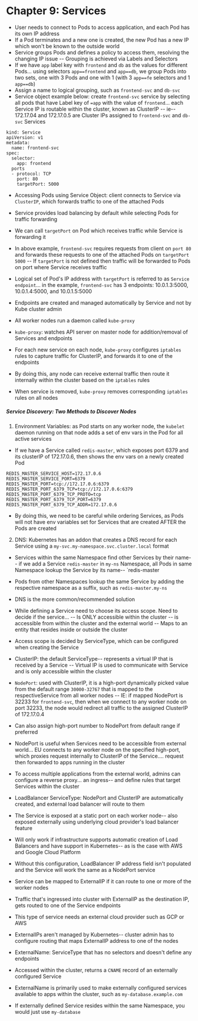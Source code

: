 # Chapter 9: Services
- User needs to connect to Pods to access application, and each Pod has its own IP address
- If a Pod terminates and a new one is created, the new Pod has a new IP which won't be known to the outside world
- Service groups Pods and defines a policy to access them, resolving the changing IP issue
-- Grouping is achieved via Labels and Selectors
- If we have `app` label key with `frontend` and `db` as the values for different Pods... using selectors `app==frontend` and `app==db`, we group Pods into two sets, one with 3 Pods and one with 1 (with 3 `app==fe` selectors and 1 `app==db`)
- Assign a name to logical grouping, such as `frontend-svc` and `db-svc`
- Service object example below: create `frontend-svc` service by selecting all pods that have Label key of `=app` with the value of `frontend`... each Service IP is routable within the cluster, known as ClusterIP
-- ie-- 172.17.04 and 172.17.0.5 are Cluster IPs assigned to `frontend-svc` and `db-svc` Services
```
kind: Service
apiVersion: v1
metadata:
  name: frontend-svc
spec:
  selector:
    app: frontend
  ports
  - protocol: TCP
    port: 80
    targetPort: 5000
```

- Accessing Pods using Service Object: client connects to Service via `ClusterIP`, which forwards traffic to one of the attached Pods
- Service provides load balancing by default while selecting Pods for traffic forwarding
- We can call `targetPort` on Pod which receives traffic while Service is forwarding it
- In above example, `frontend-svc` requires requests from client on `port 80` and forwards these requests to one of the attached Pods on `targetPort 5000`
-- If `targetPort` is not defined then traffic will be forwarded to Pods on port where Service receives traffic
- Logical set of Pod's IP address with `targetPort` is referred to as `Service endpoint`... in the example, `frontend-svc` has 3 endpoints: 10.0.1.3:5000, 10.0.1.4:5000, and 10.0.1.5:5000
- Endpoints are created and managed automatically by Service and not by Kube cluster admin

- All worker nodes run a daemon called `kube-proxy`
- `kube-proxy`: watches API server on master node for addition/removal of Services and endpoints
- For each new service on each node, `kube-proxy` configures `iptables` rules to capture traffic for ClusterIP, and forwards it to one of the endpoints
- By doing this, any node can receive external traffic then route it internally within the cluster based on the `iptables` rules
- When service is removed, `kube-proxy` removes corresponding `iptables` rules on all nodes

##### Service Discovery: Two Methods to Discover Nodes
1. Environment Variables: as Pod starts on any worker node, the `kubelet` daemon running on that node adds a set of env vars in the Pod for all active services
- If we have a Service called `redis-master`, which exposes port 6379 and its clusterIP of 172.17.0.6, then shows the env vars on a newly created Pod
```
REDIS_MASTER_SERVICE_HOST=172.17.0.6
REDIS_MASTER_SERVICE_PORT=6379
REDIS_MASTER_PORT=tcp://172.17.0.6:6379
REDIS_MASTER_PORT_6379_TCP=tcp://172.17.0.6:6379
REDIS_MASTER_PORT_6379_TCP_PROTO=tcp
REDIS_MASTER_PORT_6379_TCP_PORT=6379
REDIS_MASTER_PORT_6379_TCP_ADDR=172.17.0.6
```
- By doing this, we need to be careful while ordering Services, as Pods will not have env variables set for Services that are created AFTER the Pods are created
2. DNS: Kubernetes has an addon that creates a DNS record for each Service using a `my-svc.my-namespace.svc.cluster.local` format
- Services within the same Namespace find other Services by their name-- if we add a Service `redis-master` in `my-ns` Namespace, all Pods in same Namespace lookup the Service by its name-- `redis-master
- Pods from other Namespaces lookup the same Service by adding the respective namespace as a suffix, such as `redis-master.my-ns`
- DNS is the more common/recommended solution

- While defining a Service need to choose its access scope.  Need to decide if the service...
-- Is ONLY accessible within the cluster
-- is accessible from within the cluster and the external world
-- Maps to an entity that resides inside or outside the cluster
- Access scope is decided by ServiceType, which can be configured when creating the Service

- ClusterIP: the default ServiceType-- represents a virtual IP that is received by a Service
-- Virtual IP is used to communicate with Service and is only accessible within the cluster
- `NodePort`: used with ClusterIP, it is a high-port dynamically picked value from the default range `30000-32767` that is mapped to the respectiveService from all worker nodes
-- IE: if mapped NodePort is 32233 for `frontend-svc`, then when we connect to any worker node on port 32233, the node would redirect all traffic to the assigned ClusterIP of 172.17.0.4
- Can also assign high-port number to NodePort from default range if preferred
- NodePort is useful when Services need to be accessible from external world... EU connects to any worker node on the specified high-port, which proxies request internally to ClusterIP of the Service.... request then forwarded to apps running in the cluster
- To access multiple applications from the external world, admins can configure a reverse proxy... an ingress-- and define rules that target Services within the cluster

- LoadBalancer ServiceType: NodePort and ClusterIP are automatically created, and external load balancer will route to them
- The Service is exposed at a static port on each worker node-- also exposed externally using underlying cloud provider's load balancer feature
- Will only work if infrastructure supports automatic creation of Load Balancers and have support in Kubernetes-- as is the case with AWS and Google Cloud Platform
- Without this configuration, LoadBalancer IP address field isn't populated and the Service will work the same as a NodePort service

- Service can be mapped to ExternalIP if it can route to one or more of the worker nodes
- Traffic that's ingressed into cluster with ExternalIP as the destination IP, gets routed to one of the Service endpoints
- This type of service needs an external cloud provider such as GCP or AWS
- ExternalIPs aren't managed by Kubernetes-- cluster admin has to configure routing that maps ExternalIP address to one of the nodes

- ExternalName: ServiceType that has no selectors and doesn't define any endpoints
- Accessed within the cluster, returns a `CNAME` record of an externally configured Service
- ExternalName is primarily used to make externally configured services available to apps within the cluster, such as `my-database.example.com`
- If externally defined Service resides within the same Namespace, you would just use `my-database`
